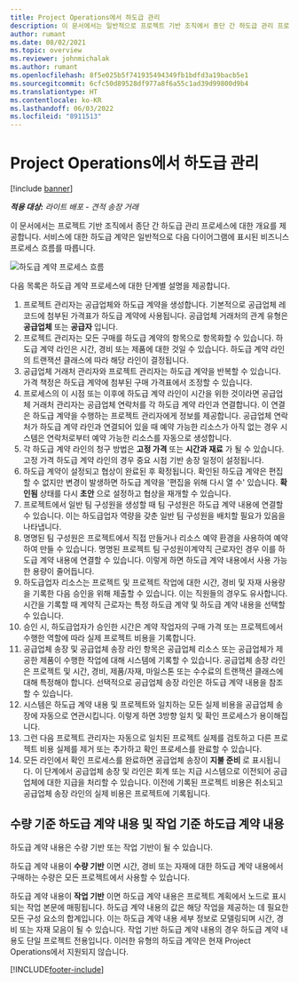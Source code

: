 ```yaml
---
title: Project Operations에서 하도급 관리
description: 이 문서에서는 일반적으로 프로젝트 기반 조직에서 종단 간 하도급 관리 프로세스에 대한 개요를 제공합니다.
author: rumant
ms.date: 08/02/2021
ms.topic: overview
ms.reviewer: johnmichalak
ms.author: rumant
ms.openlocfilehash: 8f5e025b5f741935494349fb1bdfd3a19bacb5e1
ms.sourcegitcommit: 6cfc50d89528df977a8f6a55c1ad39d99800d9b4
ms.translationtype: HT
ms.contentlocale: ko-KR
ms.lasthandoff: 06/03/2022
ms.locfileid: "8911513"
---
```

# <a name="subcontract-management-in-project-operations"></a>Project Operations에서 하도급 관리

[!include [banner](../../includes/dataverse-preview.md)]

_**적용 대상:** 라이트 배포 - 견적 송장 거래_

이 문서에서는 프로젝트 기반 조직에서 종단 간 하도급 관리 프로세스에 대한 개요를 제공합니다. 서비스에 대한 하도급 계약은 일반적으로 다음 다이어그램에 표시된 비즈니스 프로세스 흐름를 따릅니다.

![하도급 계약 프로세스 흐름](../media/SubcontractingProcessFlow.png)

다음 목록은 하도급 계약 프로세스에 대한 단계별 설명을 제공합니다.

1. 프로젝트 관리자는 공급업체와 하도급 계약을 생성합니다. 기본적으로 공급업체 레코드에 첨부된 가격표가 하도급 계약에 사용됩니다. 공급업체 거래처의 관계 유형은 **공급업체** 또는 **공급자** 입니다.
2. 프로젝트 관리자는 모든 구매를 하도급 계약의 항목으로 항목화할 수 있습니다. 하도급 계약 라인은 시간, 경비 또는 제품에 대한 것일 수 있습니다. 하도급 계약 라인의 트랜잭션 클래스에 따라 해당 라인이 결정됩니다.
3. 공급업체 거래처 관리자와 프로젝트 관리자는 하도급 계약을 반복할 수 있습니다. 가격 책정은 하도급 계약에 첨부된 구매 가격표에서 조정할 수 있습니다.
4. 프로세스의 이 시점 또는 이후에 하도급 계약 라인이 시간을 위한 것이라면 공급업체 거래처 관리자는 공급업체 연락처를 각 하도급 계약 라인과 연결합니다. 이 연결은 하도급 계약을 수행하는 프로젝트 관리자에게 정보를 제공합니다. 공급업체 연락처가 하도급 계약 라인과 연결되어 있을 때 예약 가능한 리소스가 아직 없는 경우 시스템은 연락처로부터 예약 가능한 리소스를 자동으로 생성합니다.
5. 각 하도급 계약 라인의 청구 방법은 **고정 가격** 또는 **시간과 재료** 가 될 수 있습니다. 고정 가격 하도급 계약 라인의 경우 중요 시점 기반 송장 일정이 설정됩니다.
6.  하도급 계약이 설정되고 협상이 완료된 후 확정됩니다. 확인된 하도급 계약은 편집할 수 없지만 변경이 발생하면 하도급 계약을 '편집을 위해 다시 열 수' 있습니다. **확인됨** 상태를 다시 **초안** 으로 설정하고 협상을 재개할 수 있습니다. 
7.  프로젝트에서 일반 팀 구성원을 생성할 때 팀 구성원은 하도급 계약 내용에 연결할 수 있습니다. 이는 하도급업자 역량을 갖춘 일반 팀 구성원을 배치할 필요가 있음을 나타냅니다.
8.  명명된 팀 구성원은 프로젝트에서 직접 만들거나 리소스 예약 환경을 사용하여 예약하여 만들 수 있습니다. 명명된 프로젝트 팀 구성원이계약직 근로자인 경우 이를 하도급 계약 내용에 연결할 수 있습니다. 이렇게 하면 하도급 계약 내용에서 사용 가능한 용량이 줄어듭니다.
9.  하도급업자 리소스는 프로젝트 및 프로젝트 작업에 대한 시간, 경비 및 자재 사용량을 기록한 다음 승인을 위해 제출할 수 있습니다. 이는 직원들의 경우도 유사합니다. 시간을 기록할 때 계약직 근로자는 특정 하도급 계약 및 하도급 계약 내용을 선택할 수 있습니다.
10. 승인 시, 하도급업자가 승인한 시간은 계약 작업자의 구매 가격 또는 프로젝트에서 수행한 역할에 따라 실제 프로젝트 비용을 기록합니다.
11. 공급업체 송장 및 공급업체 송장 라인 항목은 공급업체 리소스 또는 공급업체가 제공한 제품이 수행한 작업에 대해 시스템에 기록할 수 있습니다. 공급업체 송장 라인은 프로젝트 및 시간, 경비, 제품/자재, 마일스톤 또는 수수료의 트랜잭션 클래스에 대해 특정해야 합니다. 선택적으로 공급업체 송장 라인은 하도급 계약 내용을 참조할 수 있습니다.
12. 시스템은 하도급 계약 내용 및 프로젝트와 일치하는 모든 실제 비용을 공급업체 송장에 자동으로 연관시킵니다. 이렇게 하면 3방향 일치 및 확인 프로세스가 용이해집니다.
13. 그런 다음 프로젝트 관리자는 자동으로 일치된 프로젝트 실제를 검토하고 다른 프로젝트 비용 실제를 제거 또는 추가하고 확인 프로세스를 완료할 수 있습니다.
14. 모든 라인에서 확인 프로세스를 완료하면 공급업체 송장이 **지불 준비** 로 표시됩니다. 이 단계에서 공급업체 송장 및 라인은 회계 또는 지급 시스템으로 이전되어 공급업체에 대한 지급을 처리할 수 있습니다. 이전에 기록된 프로젝트 비용은 취소되고 공급업체 송장 라인의 실제 비용은 프로젝트에 기록됩니다.

## <a name="quantity-based-subcontract-lines-and-work-based-subcontract-lines"></a>수량 기준 하도급 계약 내용 및 작업 기준 하도급 계약 내용

하도급 계약 내용은 수량 기반 또는 작업 기반이 될 수 있습니다. 

하도급 계약 내용이 **수량 기반** 이면 시간, 경비 또는 자재에 대한 하도급 계약 내용에서 구매하는 수량은 모든 프로젝트에서 사용할 수 있습니다.

하도급 계약 내용이 **작업 기반** 이면 하도급 계약 내용은 프로젝트 계획에서 노드로 표시되는 작업 본문에 매핑됩니다. 하도급 계약 내용의 값은 해당 작업을 제공하는 데 필요한 모든 구성 요소의 합계입니다. 이는 하도급 계약 내용 세부 정보로 모델링되며 시간, 경비 또는 자재 모음이 될 수 있습니다. 작업 기반 하도급 계약 내용의 경우 하도급 계약 내용도 단일 프로젝트 전용입니다. 이러한 유형의 하도급 계약은 현재 Project Operations에서 지원되지 않습니다.

[!INCLUDE[footer-include](../../includes/footer-banner.md)]

